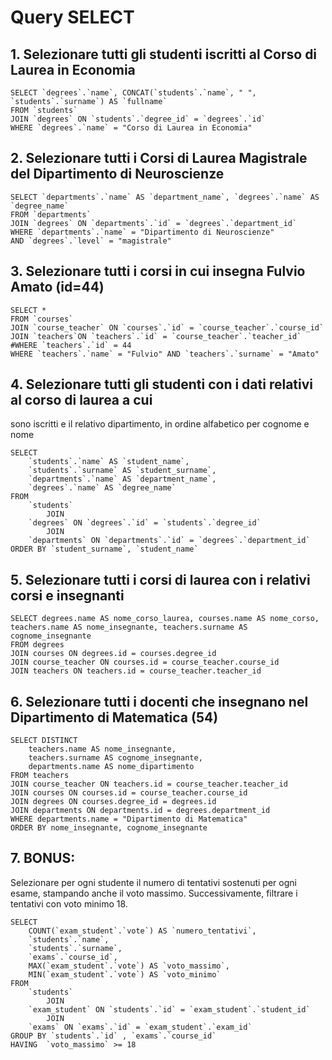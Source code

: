# Query SELECT


## 1. Selezionare tutti gli studenti iscritti al Corso di Laurea in Economia

```
SELECT `degrees`.`name`, CONCAT(`students`.`name`, " ", `students`.`surname`) AS `fullname`
FROM `students`
JOIN `degrees` ON `students`.`degree_id` = `degrees`.`id`
WHERE `degrees`.`name` = "Corso di Laurea in Economia"
```

## 2. Selezionare tutti i Corsi di Laurea Magistrale del Dipartimento di Neuroscienze

```
SELECT `departments`.`name` AS `department_name`, `degrees`.`name` AS `degree_name`
FROM `departments`
JOIN `degrees` ON `departments`.`id` = `degrees`.`department_id`
WHERE `departments`.`name` = "Dipartimento di Neuroscienze"
AND `degrees`.`level` = "magistrale"
```

## 3. Selezionare tutti i corsi in cui insegna Fulvio Amato (id=44)

```
SELECT *
FROM `courses`
JOIN `course_teacher` ON `courses`.`id` = `course_teacher`.`course_id`
JOIN `teachers`ON `teachers`.`id` = `course_teacher`.`teacher_id`
#WHERE `teachers`.`id` = 44
WHERE `teachers`.`name` = "Fulvio" AND `teachers`.`surname` = "Amato"
```

## 4. Selezionare tutti gli studenti con i dati relativi al corso di laurea a cui
sono iscritti e il relativo dipartimento, in ordine alfabetico per cognome e
nome

```
SELECT 
    `students`.`name` AS `student_name`,
    `students`.`surname` AS `student_surname`,
    `departments`.`name` AS `department_name`,
    `degrees`.`name` AS `degree_name`
FROM
    `students`
        JOIN
    `degrees` ON `degrees`.`id` = `students`.`degree_id`
        JOIN
    `departments` ON `departments`.`id` = `degrees`.`department_id`
ORDER BY `student_surname`, `student_name`
```

## 5. Selezionare tutti i corsi di laurea con i relativi corsi e insegnanti

```
SELECT degrees.name AS nome_corso_laurea, courses.name AS nome_corso, teachers.name AS nome_insegnante, teachers.surname AS cognome_insegnante 
FROM degrees
JOIN courses ON degrees.id = courses.degree_id
JOIN course_teacher ON courses.id = course_teacher.course_id
JOIN teachers ON teachers.id = course_teacher.teacher_id
```

## 6. Selezionare tutti i docenti che insegnano nel Dipartimento di Matematica (54)

```
SELECT DISTINCT
	teachers.name AS nome_insegnante, 
	teachers.surname AS cognome_insegnante, 
	departments.name AS nome_dipartimento
FROM teachers
JOIN course_teacher ON teachers.id = course_teacher.teacher_id
JOIN courses ON courses.id = course_teacher.course_id
JOIN degrees ON courses.degree_id = degrees.id
JOIN departments ON departments.id = degrees.department_id
WHERE departments.name = "Dipartimento di Matematica"
ORDER BY nome_insegnante, cognome_insegnante
```

## 7. BONUS: 


Selezionare per ogni studente il numero di tentativi sostenuti
per ogni esame, 
stampando anche il voto massimo. 
Successivamente,
filtrare i tentativi con voto minimo 18.

```
SELECT 
    COUNT(`exam_student`.`vote`) AS `numero_tentativi`,
    `students`.`name`,
    `students`.`surname`,
    `exams`.`course_id`,
    MAX(`exam_student`.`vote`) AS `voto_massimo`,
    MIN(`exam_student`.`vote`) AS `voto_minimo`
FROM
    `students`
        JOIN
    `exam_student` ON `students`.`id` = `exam_student`.`student_id`
        JOIN
    `exams` ON `exams`.`id` = `exam_student`.`exam_id`
GROUP BY `students`.`id` , `exams`.`course_id`
HAVING  `voto_massimo` >= 18
```